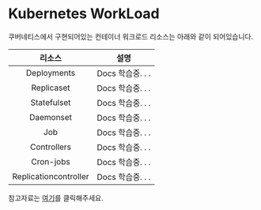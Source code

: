 # Kubernetes WorkLoad

쿠버네티스에서 구현되어있는 컨테이너 워크로드 리소스는 아래와 같이 되어있습니다.

|리소스|설명|
|:---:|:---:|
|Deployments|Docs 학습중. . . |
|Replicaset|Docs 학습중. . . |
|Statefulset|Docs 학습중. . . |
|Daemonset|Docs 학습중. . . |
|Job|Docs 학습중. . . |
|Controllers|Docs 학습중. . . |
|Cron-jobs|Docs 학습중. . . |
|Replicationcontroller|Docs 학습중. . . |



참고자료는 [여기](https://kubernetes.io/ko/docs/concepts/workloads/)를 클릭해주세요.